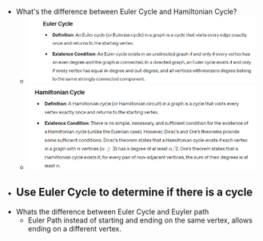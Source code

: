- What's the difference between Euler Cycle and Hamiltonian Cycle?
	- ![image.png](../assets/image_1716267482195_0.png)
	- ![image.png](../assets/image_1716267489965_0.png)
- Use Euler Cycle to determine if there is a cycle
	-
- Whats the difference between Euler Cycle and Euyler path
	- Euler Path instead of starting and ending on the same vertex, allows ending on a different vertex.